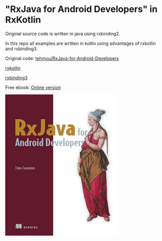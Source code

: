 # "RxJava for Android Developers"  in RxKotlin

Original source code is written in java using rxbinding2. 

In this repo all examples are written in kotlin using advantages of rxkotlin and rxbinding3.


Original code: [tehmou/RxJava-for-Android-Developers](https://github.com/tehmou/RxJava-for-Android-Developers) 

[rxkotlin](https://github.com/ReactiveX/RxKotlin)

[rxbinding3](https://github.com/JakeWharton/RxBinding/tree/master/rxbinding/src/main/java/com/jakewharton/rxbinding3)

Free ebook: [Online version](https://www.manning.com/books/rxjava-for-android-developers)

![rx java book](/book.png?raw=true "")  






